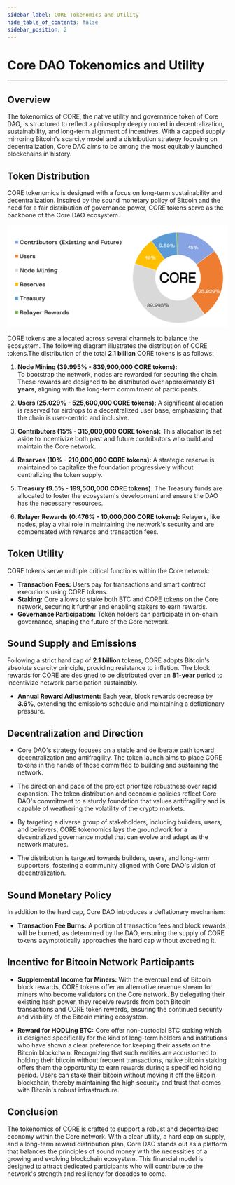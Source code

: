 ```yaml
---
sidebar_label: CORE Tokenomics and Utility
hide_table_of_contents: false
sidebar_position: 2
---
```


# Core DAO Tokenomics and Utility
---

## Overview
The tokenomics of CORE, the native utility and governance token of Core DAO, is structured to reflect a philosophy deeply rooted in decentralization, sustainability, and long-term alignment of incentives. With a capped supply mirroring Bitcoin's scarcity model and a distribution strategy focusing on decentralization, Core DAO aims to be among the most equitably launched blockchains in history.

## Token Distribution
CORE tokenomics is designed with a focus on long-term sustainability and decentralization. Inspired by the sound monetary policy of Bitcoin and the need for a fair distribution of governance power, CORE tokens serve as the backbone of the Core DAO ecosystem. 

![tokenomics](../../../../static/img/tokenomics-distribution.png)

CORE tokens are allocated across several channels to balance the ecosystem. The following diagram illustrates the distribution of CORE tokens.The distribution of the total **2.1 billion** CORE tokens is as follows:

1. **Node Mining (39.995% - 839,900,000 CORE tokens):**  
To bootstrap the network, nodes are rewarded for securing the chain. These rewards are designed to be distributed over approximately **81 years**, aligning with the long-term commitment of participants.

2. **Users (25.029% - 525,600,000 CORE tokens):** A significant allocation is reserved for airdrops to a decentralized user base, emphasizing that the chain is user-centric and inclusive.

3. **Contributors (15% - 315,000,000 CORE tokens):** This allocation is set aside to incentivize both past and future contributors who build and maintain the Core network.

4. **Reserves (10% - 210,000,000 CORE tokens):** A strategic reserve is maintained to capitalize the foundation progressively without centralizing the token supply.

5. **Treasury (9.5% - 199,500,000 CORE tokens):** The Treasury funds are allocated to foster the ecosystem's development and ensure the DAO has the necessary resources.

6. **Relayer Rewards (0.476% - 10,000,000 CORE tokens):** Relayers, like nodes, play a vital role in maintaining the network's security and are compensated with rewards and transaction fees.

## Token Utility

CORE tokens serve multiple critical functions within the Core network:

- **Transaction Fees:** Users pay for transactions and smart contract executions using CORE tokens.
- **Staking:** Core allows to stake both BTC and CORE tokens on the Core network, securing it further and enabling stakers to earn rewards.
- **Governance Participation:** Token holders can participate in on-chain governance, shaping the future of the Core network.

## Sound Supply and Emissions

Following a strict hard cap of **2.1 billion** tokens, CORE adopts Bitcoin's absolute scarcity principle, providing resistance to inflation. The block rewards for CORE are designed to be distributed over an **81-year** period to incentivize network participation sustainably.

- **Annual Reward Adjustment:** Each year, block rewards decrease by **3.6%**, extending the emissions schedule and maintaining a deflationary pressure.

## Decentralization and Direction

- Core DAO's strategy focuses on a stable and deliberate path toward decentralization and antifragility. The token launch aims to place CORE tokens in the hands of those committed to building and sustaining the network.

- The direction and pace of the project prioritize robustness over rapid expansion. The token distribution and economic policies reflect Core DAO's commitment to a sturdy foundation that values antifragility and is capable of weathering the volatility of the crypto markets.

- By targeting a diverse group of stakeholders, including builders, users, and believers, CORE tokenomics lays the groundwork for a decentralized governance model that can evolve and adapt as the network matures.

- The distribution is targeted towards builders, users, and long-term supporters, fostering a community aligned with Core DAO's vision of decentralization.

## Sound Monetary Policy

In addition to the hard cap, Core DAO introduces a deflationary mechanism:

- **Transaction Fee Burns:** A portion of transaction fees and block rewards will be burned, as determined by the DAO, ensuring the supply of CORE tokens asymptotically approaches the hard cap without exceeding it.

## Incentive for Bitcoin Network Participants

- **Supplemental Income for Miners:** With the eventual end of Bitcoin block rewards, CORE tokens offer an alternative revenue stream for miners who become validators on the Core network. By delegating their existing hash power, they receive rewards from both Bitcoin transactions and CORE token rewards, ensuring the continued security and viability of the Bitcoin mining ecosystem.

- **Reward for HODLing BTC:** Core offer non-custodial BTC staking which is designed specifically for the kind of long-term holders and institutions who have shown a clear preference for keeping their assets on the Bitcoin blockchain. Recognizing that such entities are accustomed to holding their bitcoin without frequent transactions, native bitcoin staking offers them the opportunity to earn rewards during a specified holding period. Users can stake their bitcoin without moving it off the Bitcoin blockchain, thereby maintaining the high security and trust that comes with Bitcoin's robust infrastructure.

## Conclusion

The tokenomics of CORE is crafted to support a robust and decentralized economy within the Core network. With a clear utility, a hard cap on supply, and a long-term reward distribution plan, Core DAO stands out as a platform that balances the principles of sound money with the necessities of a growing and evolving blockchain ecosystem. This financial model is designed to attract dedicated participants who will contribute to the network's strength and resiliency for decades to come.